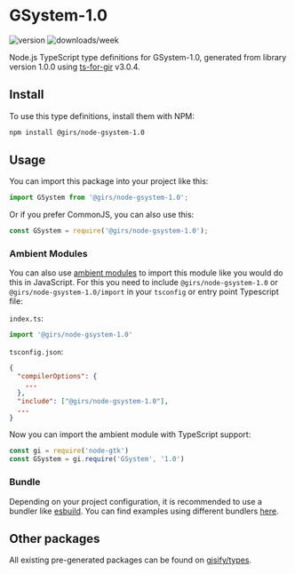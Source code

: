 
# GSystem-1.0

![version](https://img.shields.io/npm/v/@girs/node-gsystem-1.0)
![downloads/week](https://img.shields.io/npm/dw/@girs/node-gsystem-1.0)


Node.js TypeScript type definitions for GSystem-1.0, generated from library version 1.0.0 using [ts-for-gir](https://github.com/gjsify/ts-for-gir) v3.0.4.


## Install

To use this type definitions, install them with NPM:
```bash
npm install @girs/node-gsystem-1.0
```

## Usage

You can import this package into your project like this:
```ts
import GSystem from '@girs/node-gsystem-1.0';
```

Or if you prefer CommonJS, you can also use this:
```ts
const GSystem = require('@girs/node-gsystem-1.0');
```

### Ambient Modules

You can also use [ambient modules](https://github.com/gjsify/ts-for-gir/tree/main/packages/cli#ambient-modules) to import this module like you would do this in JavaScript.
For this you need to include `@girs/node-gsystem-1.0` or `@girs/node-gsystem-1.0/import` in your `tsconfig` or entry point Typescript file:

`index.ts`:
```ts
import '@girs/node-gsystem-1.0'
```

`tsconfig.json`:
```json
{
  "compilerOptions": {
    ...
  },
  "include": ["@girs/node-gsystem-1.0"],
  ...
}
```

Now you can import the ambient module with TypeScript support: 

```ts
const gi = require('node-gtk')
const GSystem = gi.require('GSystem', '1.0')
```


### Bundle

Depending on your project configuration, it is recommended to use a bundler like [esbuild](https://esbuild.github.io/). You can find examples using different bundlers [here](https://github.com/gjsify/ts-for-gir/tree/main/examples).

## Other packages

All existing pre-generated packages can be found on [gjsify/types](https://github.com/gjsify/types).

